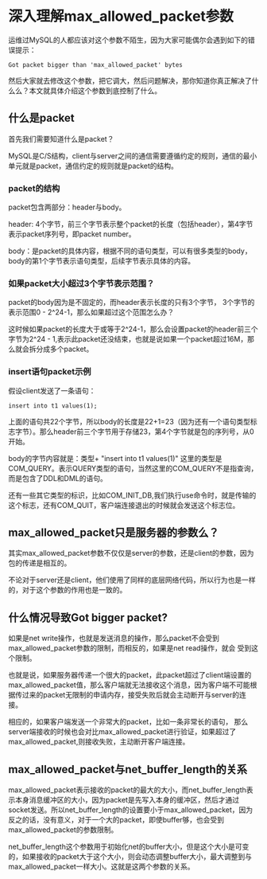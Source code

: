 # 深入理解max_allowed_packet参数

运维过MySQL的人都应该对这个参数不陌生，因为大家可能偶尔会遇到如下的错误提示：

```
Got packet bigger than 'max_allowed_packet' bytes
```
然后大家就去修改这个参数，把它调大，然后问题解决，那你知道你真正解决了什么么？本文就具体介绍这个参数到底控制了什么。


##  什么是packet

首先我们需要知道什么是packet？

MySQL是C/S结构，client与server之间的通信需要遵循约定的规则，通信的最小单元就是packet，通信约定的规则就是packet的结构。


###  packet的结构

packet包含两部分：header与body。

header: 4个字节，前三个字节表示整个packet的长度（包括header），第4字节表示packet序列号，即packet number。

body：是packet的具体内容，根据不同的语句类型，可以有很多类型的body，body的第1个字节表示语句类型，后续字节表示具体的内容。

### 如果packet大小超过3个字节表示范围？

packet的body因为是不固定的，而header表示长度的只有3个字节，
3个字节的表示范围0 - 2^24-1，那么如果超过这个范围怎么办？

这时候如果packet的长度大于或等于2^24-1，那么会设置packet的header前三个字节为2^24 - 1,表示此packet还没结束，也就是说如果一个packet超过16M，那么就会拆分成多个packet。


### insert语句packet示例

假设client发送了一条语句：

```
insert into t1 values(1);
```

上面的语句共22个字节，所以body的长度是22+1=23（因为还有一个语句类型标志字节）。那么header前三个字节用于存储23，第4个字节就是包的序列号，从0开始。

body的字节内容就是：类型+ "insert into t1 values(1)"
这里的类型是COM_QUERY。表示QUERY类型的语句，当然这里的COM_QUERY不是指查询，而是包含了DDL和DML的语句。

还有一些其它类型的标识，比如COM_INIT_DB,我们执行use命令时，就是传输的这个标志，还有COM_QUIT，客户端连接退出的时候就会发送这个标志位。


## max_allowed_packet只是服务器的参数么？

其实max_allowed_packet参数不仅仅是server的参数，还是client的参数，因为包的传递是相互的。

不论对于server还是client，他们使用了同样的底层网络代码，所以行为也是一样的，对于这个参数的作用也是一致的。


## 什么情况导致Got bigger packet?

如果是net write操作，也就是发送消息的操作，那么packet不会受到
max_allowed_packet参数的限制，而相反的，如果是net read操作，就会
受到这个限制。

也就是说，如果服务器传递一个很大的packet，此packet超过了client端设置的max_allowed_packet值，那么客户端就无法接收这个消息，因为客户端不可能根据传过来的packet无限制的申请内存，接受失败后就会主动断开与server的连接。

相应的，如果客户端发送一个非常大的packet，比如一条非常长的语句，
那么server端接收的时候也会对比max_allowed_packet进行验证，如果超过了max_allowed_packet,则接收失败，主动断开客户端连接。



## max_allowed_packet与net_buffer_length的关系

max_allowed_packet表示接收的packet的最大的大小，而net_buffer_length表示本身消息缓冲区的大小，因为packet是先写入本身的缓冲区，然后才通过socket发送。所以net_buffer_length的设置要小于max_allowed_packet，因为反之的话，没有意义，对于一个大的packet，即使buffer够，也会受到max_allowed_packet的参数限制。

net_buffer_length这个参数用于初始化net的buffer大小，但是这个大小是可变的，如果接收的packet大于这个大小，则会动态调整buffer大小，最大调整到与max_allowed_packet一样大小。这就是这两个参数的关系。

